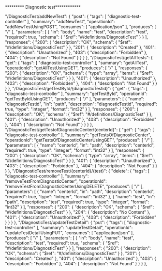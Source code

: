 ********* Diagnostic test************

"/DiagnosticTest/addNewTest": {
            "post": {
                "tags": [
                    "diagnostic-test-controller"
                ],
                "summary": "addNewTest",
                "operationId": "addNewTestUsingPOST",
                "consumes": [
                    "application/json"
                ],
                "produces": [
                    "*/*"
                ],
                "parameters": [
                    {
                        "in": "body",
                        "name": "test",
                        "description": "test",
                        "required": true,
                        "schema": {
                            "$ref": "#/definitions/DiagnosticTest"
                        }
                    }
                ],
                "responses": {
                    "200": {
                        "description": "OK",
                        "schema": {
                            "$ref": "#/definitions/DiagnosticTest"
                        }
                    },
                    "201": {
                        "description": "Created"
                    },
                    "401": {
                        "description": "Unauthorized"
                    },
                    "403": {
                        "description": "Forbidden"
                    },
                    "404": {
                        "description": "Not Found"
                    }
                }
            }
        },
        "/DiagnosticTest/getAllTests": {
            "get": {
                "tags": [
                    "diagnostic-test-controller"
                ],
                "summary": "getAllTest",
                "operationId": "getAllTestUsingGET",
                "produces": [
                    "*/*"
                ],
                "responses": {
                    "200": {
                        "description": "OK",
                        "schema": {
                            "type": "array",
                            "items": {
                                "$ref": "#/definitions/DiagnosticTest"
                            }
                        }
                    },
                    "401": {
                        "description": "Unauthorized"
                    },
                    "403": {
                        "description": "Forbidden"
                    },
                    "404": {
                        "description": "Not Found"
                    }
                }
            }
        },
        "/DiagnosticTest/getTestById/{diagnosticTestid}": {
            "get": {
                "tags": [
                    "diagnostic-test-controller"
                ],
                "summary": "getTestById",
                "operationId": "getTestByIdUsingGET",
                "produces": [
                    "*/*"
                ],
                "parameters": [
                    {
                        "name": "diagnosticTestid",
                        "in": "path",
                        "description": "diagnosticTestid",
                        "required": true,
                        "type": "integer",
                        "format": "int32"
                    }
                ],
                "responses": {
                    "200": {
                        "description": "OK",
                        "schema": {
                            "$ref": "#/definitions/DiagnosticTest"
                        }
                    },
                    "401": {
                        "description": "Unauthorized"
                    },
                    "403": {
                        "description": "Forbidden"
                    },
                    "404": {
                        "description": "Not Found"
                    }
                }
            }
        },
        "/DiagnosticTest/getTestofDiagnosticCenter/{centerId}": {
            "get": {
                "tags": [
                    "diagnostic-test-controller"
                ],
                "summary": "getTestsOfDiagnosticCenter",
                "operationId": "getTestsOfDiagnosticCenterUsingGET",
                "produces": [
                    "*/*"
                ],
                "parameters": [
                    {
                        "name": "centerId",
                        "in": "path",
                        "description": "centerId",
                        "required": true,
                        "type": "integer",
                        "format": "int32"
                    }
                ],
                "responses": {
                    "200": {
                        "description": "OK",
                        "schema": {
                            "type": "array",
                            "items": {
                                "$ref": "#/definitions/DiagnosticTest"
                            }
                        }
                    },
                    "401": {
                        "description": "Unauthorized"
                    },
                    "403": {
                        "description": "Forbidden"
                    },
                    "404": {
                        "description": "Not Found"
                    }
                }
            }
        },
        "/DiagnosticTest/removeTest/{centerId}/{test}": {
            "delete": {
                "tags": [
                    "diagnostic-test-controller"
                ],
                "summary": "removeTestFromDiagnosticCenter",
                "operationId": "removeTestFromDiagnosticCenterUsingDELETE",
                "produces": [
                    "*/*"
                ],
                "parameters": [
                    {
                        "name": "centerId",
                        "in": "path",
                        "description": "centerId",
                        "required": true,
                        "type": "integer",
                        "format": "int32"
                    },
                    {
                        "name": "test",
                        "in": "path",
                        "description": "test",
                        "required": true,
                        "type": "integer",
                        "format": "int32"
                    }
                ],
                "responses": {
                    "200": {
                        "description": "OK",
                        "schema": {
                            "$ref": "#/definitions/DiagnosticTest"
                        }
                    },
                    "204": {
                        "description": "No Content"
                    },
                    "401": {
                        "description": "Unauthorized"
                    },
                    "403": {
                        "description": "Forbidden"
                    }
                }
            }
        },
        "/DiagnosticTest/updateTestDetail": {
            "put": {
                "tags": [
                    "diagnostic-test-controller"
                ],
                "summary": "updateTestDetail",
                "operationId": "updateTestDetailUsingPUT",
                "consumes": [
                    "application/json"
                ],
                "produces": [
                    "*/*"
                ],
                "parameters": [
                    {
                        "in": "body",
                        "name": "test",
                        "description": "test",
                        "required": true,
                        "schema": {
                            "$ref": "#/definitions/DiagnosticTest"
                        }
                    }
                ],
                "responses": {
                    "200": {
                        "description": "OK",
                        "schema": {
                            "$ref": "#/definitions/DiagnosticTest"
                        }
                    },
                    "201": {
                        "description": "Created"
                    },
                    "401": {
                        "description": "Unauthorized"
                    },
                    "403": {
                        "description": "Forbidden"
                    },
                    "404": {
                        "description": "Not Found"
                    }
                }
            }
        },